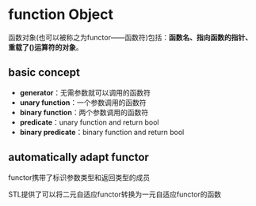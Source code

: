 # function Object

函数对象(也可以被称之为functor——函数符)包括：**函数名、指向函数的指针、重载了()运算符的对象**。

## basic concept

- **generator**：无需参数就可以调用的函数符
- **unary function**：一个参数调用的函数符
- **binary function**：两个参数调用的函数符
- **predicate**：unary function and return bool
- **binary predicate**：binary function and return bool

## automatically adapt functor

functor携带了标识参数类型和返回类型的成员

STL提供了可以将二元自适应functor转换为一元自适应functor的函数
